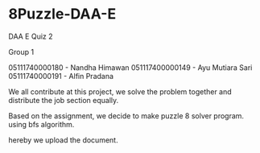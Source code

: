 # 8Puzzle-DAA-E
DAA E Quiz 2 

Group 1

05111740000180 - Nandha Himawan
051117400000149 - Ayu Mutiara Sari
05111740000191 - Alfin Pradana

We all contribute at this project, we solve the problem together and distribute the job section equally.

Based on the assignment, we decide to make puzzle 8 solver program. using bfs algorithm.

hereby we upload the document.
